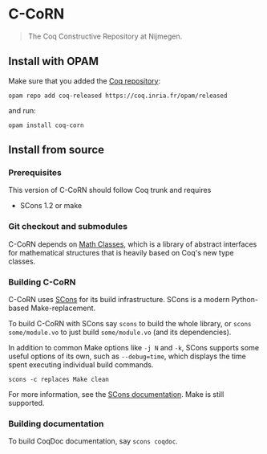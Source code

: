 # C-CoRN
> The Coq Constructive Repository at Nijmegen.

## Install with OPAM
Make sure that you added the [Coq repository](http://coq.io/opam/):

    opam repo add coq-released https://coq.inria.fr/opam/released

and run:

    opam install coq-corn

## Install from source
### Prerequisites
This version of C-CoRN should follow Coq trunk and requires
* SCons 1.2 or make

### Git checkout and submodules
C-CoRN depends on [Math Classes](https://github.com/math-classes/math-classes), which is a library of abstract interfaces for
mathematical structures that is heavily based on Coq's new type classes.

### Building C-CoRN
C-CoRN uses [SCons](http://www.scons.org/) for its build infrastructure. SCons is a modern
Python-based Make-replacement.

To build C-CoRN with SCons say `scons` to build the whole library, or
`scons some/module.vo` to just build `some/module.vo` (and its dependencies).

In addition to common Make options like `-j N` and `-k`, SCons
supports some useful options of its own, such as `--debug=time`, which
displays the time spent executing individual build commands.

    scons -c replaces Make clean

For more information, see the [SCons documentation](http://www.scons.org/). Make is still supported.

### Building documentation
To build CoqDoc documentation, say `scons coqdoc`.
